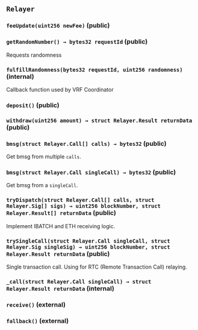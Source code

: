 ## `Relayer`






### `feeUpdate(uint256 newFee)` (public)





### `getRandomNumber() → bytes32 requestId` (public)

Requests randomness



### `fulfillRandomness(bytes32 requestId, uint256 randomness)` (internal)

Callback function used by VRF Coordinator



### `deposit()` (public)





### `withdraw(uint256 amount) → struct Relayer.Result returnData` (public)





### `bmsg(struct Relayer.Call[] calls) → bytes32` (public)

Get bmsg from multiple `calls`.



### `bmsg(struct Relayer.Call singleCall) → bytes32` (public)

Get bmsg from a `singleCall`.



### `tryDispatch(struct Relayer.Call[] calls, struct Relayer.Sig[] sigs) → uint256 blockNumber, struct Relayer.Result[] returnData` (public)

Implement IBATCH and ETH receiving logic.



### `trySingleCall(struct Relayer.Call singleCall, struct Relayer.Sig singleSig) → uint256 blockNumber, struct Relayer.Result returnData` (public)

Single transaction call.
Using for RTC (Remote Transaction Call) relaying.



### `_call(struct Relayer.Call singleCall) → struct Relayer.Result returnData` (internal)





### `receive()` (external)





### `fallback()` (external)






